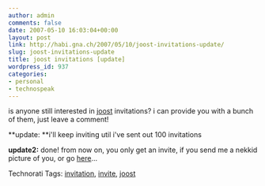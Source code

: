 ```yaml
---
author: admin
comments: false
date: 2007-05-10 16:03:04+00:00
layout: post
link: http://habi.gna.ch/2007/05/10/joost-invitations-update/
slug: joost-invitations-update
title: joost invitations [update]
wordpress_id: 937
categories:
- personal
- technospeak
---
```


is anyone still interested in [joost](http://joost.com/) invitations? i can provide you with a bunch of them, just leave a comment!

**update: **i'll keep inviting util i've sent out 100 invitations

**update2:** done! from now on, you only get an invite, if you send me a nekkid picture of you, or go [here](http://joost.com/presents/gigaom-newteevee/)...


Technorati Tags: [invitation](http://www.technorati.com/tag/invitation), [invite](http://www.technorati.com/tag/invite), [joost](http://www.technorati.com/tag/joost)

